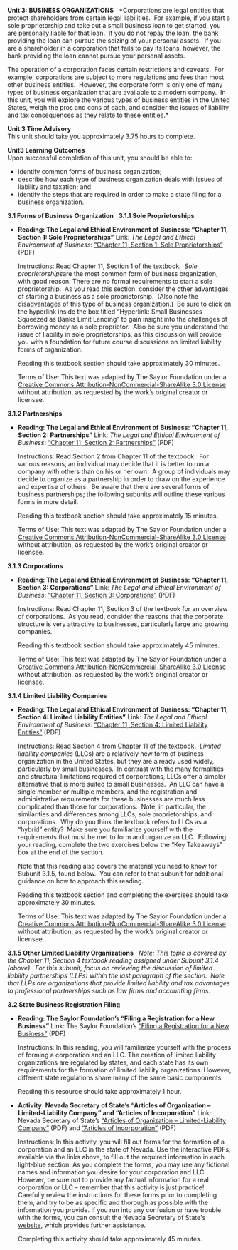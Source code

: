 **Unit 3: BUSINESS ORGANIZATIONS** <span id="3"></span> 
*Corporations are legal entities that protect shareholders from certain
legal liabilities.  For example, if you start a sole proprietorship and
take out a small business loan to get started, you are personally liable
for that loan.  If you do not repay the loan, the bank providing the
loan can pursue the seizing of your personal assets.  If you are a
shareholder in a corporation that fails to pay its loans, however, the
bank providing the loan cannot pursue your personal assets.  
  
 The operation of a corporation faces certain restrictions and caveats. 
For example, corporations are subject to more regulations and fees than
most other business entities.  However, the corporate form is only one
of many types of business organization that are available to a modern
company.  In this unit, you will explore the various types of business
entities in the United States, weigh the pros and cons of each, and
consider the issues of liability and tax consequences as they relate to
these entities.*

**Unit 3 Time Advisory**  
This unit should take you approximately 3.75 hours to complete.

**Unit3 Learning Outcomes**  
Upon successful completion of this unit, you should be able to:  
-   identify common forms of business organization;
-   describe how each type of business organization deals with issues of
    liability and taxation; and
-   identify the steps that are required in order to make a state filing
    for a business organization.

**3.1 Forms of Business Organization** <span id="3.1"></span> 
**3.1.1 Sole Proprietorships** <span id="3.1.1"></span> 
-   **Reading: The Legal and Ethical Environment of Business: “Chapter
    11, Section 1: Sole Proprietorships”**
    Link: *The Legal and Ethical Environment of Business*: [“Chapter 11,
    Section 1: Sole
    Proprietorships”](http://www.saylor.org/site/wp-content/uploads/2013/06/Legal-Ethical-Environment-Ch11.pdf)
    (PDF)  
      
     Instructions: Read Chapter 11, Section 1 of the textbook.  *Sole
    proprietorships*are the most common form of business organization,
    with good reason: There are no formal requirements to start a sole
    proprietorship.  As you read this section, consider the other
    advantages of starting a business as a sole proprietorship.  (Also
    note the disadvantages of this type of business organization.)  Be
    sure to click on the hyperlink inside the box titled “Hyperlink:
    Small Businesses Squeezed as Banks Limit Lending” to gain insight
    into the challenges of borrowing money as a sole proprietor.  Also
    be sure you understand the issue of liability in sole
    proprietorships, as this discussion will provide you with a
    foundation for future course discussions on limited liability forms
    of organization.  
      
     Reading this textbook section should take approximately 30
    minutes.  
      
     Terms of Use: This text was adapted by The Saylor Foundation under
    a [Creative Commons Attribution-NonCommercial-ShareAlike 3.0
    License](http://creativecommons.org/licenses/by-nc-sa/3.0/) without
    attribution, as requested by the work’s original creator or
    licensee.

**3.1.2 Partnerships** <span id="3.1.2"></span> 
-   **Reading: The Legal and Ethical Environment of Business: “Chapter
    11, Section 2: Partnerships”**
    Link: *The Legal and Ethical Environment of Business*: [“Chapter 11,
    Section 2:
    Partnerships”](http://www.saylor.org/site/wp-content/uploads/2013/06/Legal-Ethical-Environment-Ch11.pdf)
    (PDF)  
      
     Instructions: Read Section 2 from Chapter 11 of the textbook.  For
    various reasons, an individual may decide that it is better to run a
    company with others than on his or her own.  A group of individuals
    may decide to organize as a partnership in order to draw on the
    experience and expertise of others.  Be aware that there are several
    forms of business partnerships; the following subunits will outline
    these various forms in more detail.  
      
     Reading this textbook section should take approximately 15
    minutes.  
      
     Terms of Use: This text was adapted by The Saylor Foundation under
    a [Creative Commons Attribution-NonCommercial-ShareAlike 3.0
    License](http://creativecommons.org/licenses/by-nc-sa/3.0/) without
    attribution, as requested by the work’s original creator or
    licensee.

**3.1.3 Corporations** <span id="3.1.3"></span> 
-   **Reading: The Legal and Ethical Environment of Business: “Chapter
    11, Section 3: Corporations”**
    Link: *The Legal and Ethical Environment of Business*: [“Chapter 11,
    Section 3:
    Corporations”](http://www.saylor.org/site/wp-content/uploads/2013/06/Legal-Ethical-Environment-Ch11.pdf)
    (PDF)  
      
     Instructions: Read Chapter 11, Section 3 of the textbook for an
    overview of corporations.  As you read, consider the reasons that
    the corporate structure is very attractive to businesses,
    particularly large and growing companies.  
      
     Reading this textbook section should take approximately 45
    minutes.  
      
     Terms of Use: This text was adapted by The Saylor Foundation under
    a [Creative Commons Attribution-NonCommercial-ShareAlike 3.0
    License](http://creativecommons.org/licenses/by-nc-sa/3.0/) without
    attribution, as requested by the work’s original creator or
    licensee.

**3.1.4 Limited Liability Companies** <span id="3.1.4"></span> 
-   **Reading: The Legal and Ethical Environment of Business: “Chapter
    11, Section 4: Limited Liability Entities”**
    Link: *The Legal and Ethical Environment of Business*: [“Chapter 11,
    Section 4: Limited Liability
    Entities”](http://www.saylor.org/site/wp-content/uploads/2013/06/Legal-Ethical-Environment-Ch11.pdf)
    (PDF)  
      
     Instructions: Read Section 4 from Chapter 11 of the textbook. 
    *Limited liability companies* (LLCs) are a relatively new form of
    business organization in the United States, but they are already
    used widely, particularly by small businesses.  In contrast with the
    many formalities and structural limitations required of
    corporations, LLCs offer a simpler alternative that is more suited
    to small businesses.  An LLC can have a single member or multiple
    members, and the registration and administrative requirements for
    these businesses are much less complicated than those for
    corporations.  Note, in particular, the similarities and differences
    among LLCs, sole proprietorships, and corporations.  Why do you
    think the textbook refers to LLCs as a “hybrid” entity?  Make sure
    you familiarize yourself with the requirements that must be met to
    form and organize an LLC.  Following your reading, complete the two
    exercises below the “Key Takeaways” box at the end of the section.  
      
     Note that this reading also covers the material you need to know
    for Subunit 3.1.5, found below.  You can refer to that subunit for
    additional guidance on how to approach this reading.  
      
     Reading this textbook section and completing the exercises should
    take approximately 30 minutes.  
      
     Terms of Use: This text was adapted by The Saylor Foundation under
    a [Creative Commons Attribution-NonCommercial-ShareAlike 3.0
    License](http://creativecommons.org/licenses/by-nc-sa/3.0/) without
    attribution, as requested by the work’s original creator or
    licensee.

**3.1.5 Other Limited Liability Organizations** <span
id="3.1.5"></span> 
*Note: This topic is covered by the Chapter 11, Section 4 textbook
reading assigned under Subunit 3.1.4 (above).  For this subunit, focus
on reviewing the discussion of limited liability partnerships (LLPs)
within the last paragraph of the section.  Note that LLPs are
organizations that provide limited liability and tax advantages to
professional partnerships such as law firms and accounting firms.*

**3.2 State Business Registration Filing** <span id="3.2"></span> 
-   **Reading: The Saylor Foundation’s “Filing a Registration for a New
    Business”**
    Link: The Saylor Foundation’s [“Filing a Registration for a New
    Business”](http://www.saylor.org/site/wp-content/uploads/2013/12/PRDV205-OC-StateRegistrationFiling-FINAL.pdf)
    (PDF)  
      
     Instructions: In this reading, you will familiarize yourself with
    the process of forming a corporation and an LLC. The creation of
    limited liability organizations are regulated by states, and each
    state has its own requirements for the formation of limited
    liability organizations. However, different state regulations share
    many of the same basic components.  
      
     Reading this resource should take approximately 1 hour.

-   **Activity: Nevada Secretary of State’s “Articles of Organization –
    Limited-Liability Company” and “Articles of Incorporation”**
    Link: Nevada Secretary of State’s [“Articles of Organization –
    Limited-Liability
    Company”](http://nvsos.gov/Modules/ShowDocument.aspx?documentid=1004)
    (PDF) and [“Articles of
    Incorporation”](http://nvsos.gov/Modules/ShowDocument.aspx?documentid=668)
    (PDF)  
      
     Instructions: In this activity, you will fill out forms for the
    formation of a corporation and an LLC in the state of Nevada. Use
    the interactive PDFs, available via the links above, to fill out the
    required information in each light-blue section. As you complete the
    forms, you may use any fictional names and information you desire
    for your corporation and LLC. However, be sure not to provide any
    factual information for a real corporation or LLC – remember that
    this activity is just practice! Carefully review the instructions
    for these forms prior to completing them, and try to be as specific
    and thorough as possible with the information you provide. If you
    run into any confusion or have trouble with the forms, you can
    consult the Nevada Secretary of State's
    [website](http://nvsos.gov/index.aspx?page=428), which provides
    further assistance.  
      
     Completing this activity should take approximately 45 minutes.


